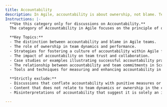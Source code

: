 ```yaml
---
title: Accountability
description: In Agile, accountability is about ownership, not blame. Teams own their commitments, fostering trust and high performance.
Instructions: |-
  **Use this category only for discussions on Accountability.**  
  The category of Accountability in Agile focuses on the principle of ownership within teams, emphasising that accountability is about taking responsibility for commitments rather than assigning blame. This fosters an environment of trust, collaboration, and high performance, which is essential for successful Agile practices.

  **Key Topics:**
  - The distinction between accountability and blame in Agile teams.
  - The role of ownership in team dynamics and performance.
  - Strategies for fostering a culture of accountability within Agile frameworks.
  - The impact of accountability on team trust and collaboration.
  - Case studies or examples illustrating successful accountability practices in Agile environments.
  - The relationship between accountability and team commitments in Scrum and Kanban.
  - Tools and techniques for measuring and enhancing accountability in Agile teams.

  **Strictly exclude:**
  - Discussions that conflate accountability with punitive measures or blame.
  - Content that does not relate to team dynamics or ownership in the context of Agile methodologies.
  - Misinterpretations of accountability that suggest it is solely an individual responsibility rather than a collective team principle.

---
```


